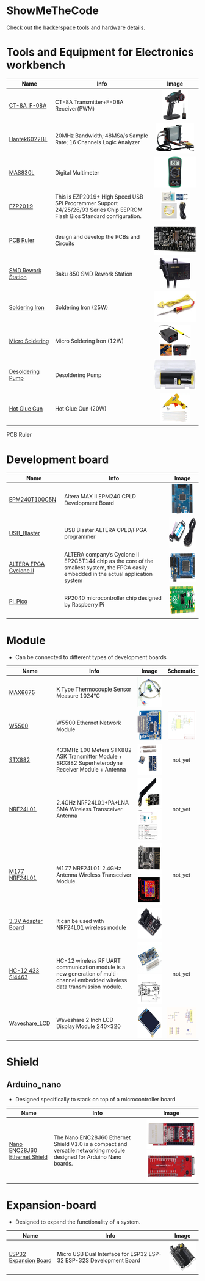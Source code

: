 # ShowMeTheCode
Check out the hackerspace tools and hardware details.



# Tools and Equipment for Electronics workbench

| Name | Info  | Image |
| --- |  --- | :---: |
| [CT-8A_F-08A](https://robu.in/product/ct-8a-transmitterf-08a-receiverpwm/) | CT-8A Transmitter+F-08A Receiver(PWM) | <img src="src_image/CT-8A.jpg" height="80"> |
| [Hantek6022BL](https://www.hantek.com/m/productDetail/153) | 20MHz Bandwidth; 48MSa/s Sample Rate; 16 Channels Logic Analyzer | <img src="src_image/Hantek6022BL.jpg" height="80"> |
| [MAS830L](https://mastech-group.com/as/en/MAS830L) | Digital Multimeter | <img src="src_image/MAS830L.png" height="80"> |
| [EZP2019](https://robu.in/product/ezp2019-high-speed-usb-spi-programmer-support-24-25-26-93-series-chip-eeprom-flash-bios-standard-configuration/) | This is EZP2019+ High Speed USB SPI Programmer Support 24/25/26/93 Series Chip EEPROM Flash Bios Standard configuration. | <img src="src_image/EZP2019.jpg" height="80"> |
| [PCB Ruler](https://robu.in/product/multipurpose-pcb-ruler-engineering-measuring-tool-1pcs/) | design and develop the PCBs and Circuits | <img src="src_image/PCB_Ruler.jpg" height="80"> |
| [SMD Rework Station](https://) | Baku 850 SMD Rework Station | <img src="src_image/850.png" height="80"> |
| [Soldering Iron](https://) | Soldering Iron (25W) | <img src="src_image/Soldering.jpg" height="80"> |
| [Micro Soldering](https://) | Micro Soldering Iron (12W) | <img src="src_image/Micro.png" height="80"> |
| [Desoldering Pump](https://) | Desoldering Pump | <img src="src_image/Desoldering.png" height="80"> |
| [Hot Glue Gun](https://) | Hot Glue Gun (20W) | <img src="src_image/Hot.png" height="80"> |

PCB Ruler
    
# Development board


| Name | Info  | Image |
| --- |  --- | :---: |
| [EPM240T100C5N](https://robu.in/product/altera-max-ii-epm240-cpld-development-board/) | Altera MAX II EPM240 CPLD Development Board | <img src="src_image/EPM240T100C5N.jpg" height="80"> |
| [USB_Blaster](https://robu.in/product/usb-blaster-altera-cpld-fpga-programmer/) | USB Blaster ALTERA CPLD/FPGA programmer  | <img src="src_image/USB_Blaster.jpg" height="80"> |
| [ALTERA FPGA Cyclone II ](https://robu.in/product/altera-fpga-cyclone-ii-ep2c5t144-system-development-board/) | ALTERA company’s Cyclone II EP2C5T144 chip as the core of the smallest system, the FPGA easily embedded in the actual application system  | <img src="src_image/EP2C5T144.jpg" height="80"> |
| [Pi_Pico](https://robu.in/product/raspberry-pi-pico/) | RP2040 microcontroller chip designed by Raspberry Pi | <img src="src_image/PI_Pico.jpg" height="80"> |

# Module
 - Can be connected to different types of development boards

| Name | Info  | Image | Schematic |
| --- |  --- |  --- | :---: |
| [MAX6675](https://robu.in/product/max6675-module-k-type-thermocouple-sensor-measure-1024-degrees-temperature/) |  K Type Thermocouple Sensor Measure 1024°C  | <img src="src_image/MAX6675.jpg" height="80"> |
| [W5500](https://robu.in/product/spi-to-ethernet-hardware-tcp-ip-w5500-ethernet-network-module/) |  W5500 Ethernet Network Module | <img src="src_image/W5500.jpg" height="80"> | <img src="schematics/W5500.png" height="80"> | not_yet|
| [STX882](https://robu.in/product/433mhz-100-meters-stx882-ask-transmitter-module-srx882-superheterodyne-receiver-module-antenna/) |  433MHz 100 Meters STX882 ASK Transmitter Module + SRX882 Superheterodyne Receiver Module + Antenna | <img src="src_image/STX882.png" height="80"> | not_yet|
| [NRF24L01](https://robu.in/product/2-4ghz-nrf24l01palna-sma-antenna-wireless-transceiver-communication-module-1km/) |  2.4GHz NRF24L01+PA+LNA SMA Wireless Transceiver Antenna | <img src="src_image/NRF24L01.jpg" height="80"><img src="src_image/NRF24L01_pinout.jpg" height="80">  | not_yet|
| [M177 NRF24L01](https://robu.in/product/m177-nrf24l01-2-4ghz-antenna-wireless-transceiver-module/) | M177 NRF24L01 2.4GHz Antenna Wireless Transceiver Module.   |<img src="src_image/M177_NRF24L01.jpg" height="80"><img src="src_image/M177_NRF24L01_pinout.jpg" height="80"> | not_yet|
| [3.3V Adapter Board](https://robu.in/product/3-3v-adapter-board-for-24l01-wireless-module/) | It can be used with NRF24L01 wireless module  |<img src="src_image/Adapter_24L01.jpg" height="80">|
| [HC-12 433 SI4463](https://robu.in/product/hc-12-433-si4463-wireless-serial-module/) | HC-12 wireless RF UART communication module is a new generation of multi-channel embedded wireless data transmission module.  |<img src="src_image/SI4463.png" height="80"><img src="src_image/SI4463_sch.jpg" height="80">| not_yet|
| [Waveshare_LCD](https://robu.in/product/waveshare-2-inch-lcd-display-module-240x320/) | Waveshare 2 Inch LCD Display Module 240×320 |<img src="src_image/Waveshare_LCD.jpg" height="80">|<img src="schematics/Waveshare_LCD_2.png" height="80">|


# Shield 

## Arduino_nano
 - Designed specifically to stack on top of a microcontroller board

| Name | Info  | Image |
| --- |  --- | :---: |
| [Nano ENC28J60 Ethernet Shield ](https://robu.in/product/nano-enc28j60-ethernet-shield-v1-0-networking-module/) | The Nano ENC28J60 Ethernet Shield V1.0 is a compact and versatile networking module designed for Arduino Nano boards.   |<img src="src_image/ENC28J60.jpg" height="80"><img src="src_image/ENC28J60_back.jpg" height="80">|


# Expansion-board
 - Designed to expand the functionality of a system.

| Name | Info  | Image |
| --- |  --- | :---: |
| [ESP32 Expansion Board](https://robu.in/product/30pin-esp32-expansion-board-with-type-c-usb-and-micro-usb-dual-interface-for-esp32-esp-32-esp-32s-development-board/) |  Micro USB Dual Interface for ESP32 ESP-32 ESP-32S Development Board  | <img src="src_image/ESP32_Expansion_Board.jpg" height="80"> |





